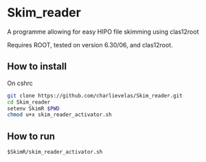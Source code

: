 # Skim_reader
A programme allowing for easy HIPO file skimming using clas12root

Requires ROOT, tested on version 6.30/06, and clas12root.

## How to install
On cshrc
```sh
git clone https://github.com/charlievelas/Skim_reader.git
cd Skim_reader
setenv SkimR $PWD
chmod u+x skim_reader_activator.sh
```

## How to run

    $SkimR/skim_reader_activator.sh
    
